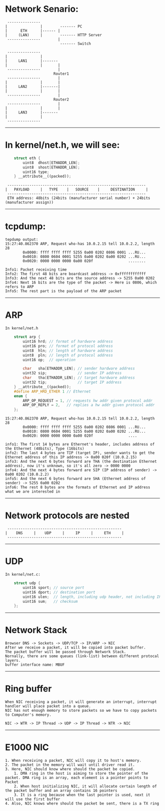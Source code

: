 # Network Senario:

     --------------- 
    |               |        ------- PC
    |      ETH      |------ |
    |     (LAN)     |        ------- HTTP Server
     ---------------        |
                             ------- Switch

     ---------------
    |               |
    |     LAN1      |------- 
    |               |       |
     ---------------        |
                          Router1
     ---------------        |
    |               |       |
    |     LAN2      |-------|
    |               |       |
     ---------------        |
                          Router2
     ---------------        |
    |               |       |
    |     LAN3      |-------
    |               |
     ---------------

---

# In kernel/net.h, we will see:
```CPP
    struct eth {
        uint8  dhost[ETHADDR_LEN];
        uint8  shost[ETHADDR_LEN];
        uint16 type;
    } __attribute__((packed));
```
     ---------------------------------------------------------------
    |   PAYLOAD     |   TYPE    |   SOURCE    |     DESTINATION     |
     ---------------------------------------------------------------
     ETH address: 48bits (24bits (manufacturer serial number) + 24bits (manufacturer assign))

---

# tcpdump:
    tepdump output:
    15:27:40.862370 ARP, Request who-has 10.0.2.15 tell 10.0.2.2, length 28
            0x0000: ffff ffff ffff 5255 0a00 0202 0806 0001 ...RU...
            0x0010: 0800 0604 0001 5255 0a00 0202 0a00 0202 ...RU...
            0x0020: 0000 0000 0000 0a00 020f                ........
    
    Info1: Packet receiving time
    Info2: The first 48 bits are boardcast address -> 0xffffffffffff
    Info3: And the next 48 bits are the source address -> 5255 0a00 0202
    Info4: Next 16 bits are the type of the packet -> Here is 0806, which refers to ARP
    Info5: The rest part is the payload of the ARP packet

---

# ARP 
    In kernel/net.h
```CPP
    struct arp {
        uint16 hrd; // format of hardware address
        uint16 pro; // format of protocol address
        uint8  hln; // length of hardware address
        uint8  pln; // length of protocol address
        uint16 op;  // operation

        char   sha[ETHADDR_LEN]; // sender hardware address
        uint32 sip;              // sender IP address
        char   tha[ETHADDR_LEN]; // target hardware address
        uint32 tip;              // target IP address
    } __attribute__((packed));
    #define ARP_HRD_ETHER 1 // Ethernet
    enum {
        ARP_OP_REQUEST = 1, // requests hw addr given protocol addr
        ARP_OP_REPLY = 2,   // replies a hw addr given protocol addr
    };
```
    15:27:40.862370 ARP, Request who-has 10.0.2.15 tell 10.0.2.2, length 28
            0x0000: ffff ffff ffff 5255 0a00 0202 0806 0001 ...RU...
            0x0010: 0800 0604 0001 5255 0a00 0202 0a00 0202 ...RU...
            0x0020: 0000 0000 0000 0a00 020f                ....

    info1: The first 14 bytes are Ethernet's header, includes address of the Ethernet (48bits), Type (16bits)
    info2: The last 4 bytes are TIP (target IP), sender wants to get the Ethernet address of this IP address -> 0a00 020f (10.0.2.15)
    info3: And the next 6 bytes forward are THA (the destination Ethernet address), now it's unknown, so it's all zero -> 0000 0000
    info4: And the next 4 bytes forward are SIP (IP address of sender) -> 0a00 0202 (10.0.2.2)
    info5: And the next 6 bytes forward are SHA (Ethernet address of sender) -> 5255 0a00 0202
    info6: The rest 8 bytes are the formats of Ethernet and IP address what we are interested in

---

# Network protocols are nested
     ----------------------------------------------------
    |    DNS     |    UDP     |     IP     |     ETH     |
     ----------------------------------------------------

---

# UDP
    In kernel/net.c:
```CPP
    struct udp {
        uint16 sport; // source port
        uint16 dport; // destination port
        uint16 ulen;  // length, including udp header, not including IP header
        uint16 sum;   // checksum
    };
```

---

# Network Stack
    Browser DNS -> Sockets -> UDP/TCP -> IP/ARP -> NIC
    After we receive a packet, it will be copied into packet buffer.
    The packet buffer will be passed through Network Stack.
    Nornally, there are some queues (link-list) between different protocal layers.
    buffer interface name: MBUF

---

# Ring buffer
    When NIC receiving a packet, it will generate an interrupt, interrupt handler will place packet into a queue.
    NIC has not enough memory to store packets so we have to copy packets to Computer's memory.

    NIC -> WTR -> IP Thread -> UDP -> IP Thread -> NTR -> NIC

---

# E1000 NIC
    1. When receiving a packet, NIC will copy it to host's memory.
    2. The packet in the memory will wait until driver read it.
    3. Here, NIC should know where should the packet be copied.
        1. DMA ring in the host is aiming to store the pointer of the packet. DMA ring is an array, each element is a pointer points to Packet
        2. When host initializing NIC, it will allocate certain length of the packet buffer and an array contains 16 pointers
        3. It is a ring because when the last pointer is used, next it will use the first buffer
    4. Also, NIC knows where should the packet be sent, there is a TX ring

